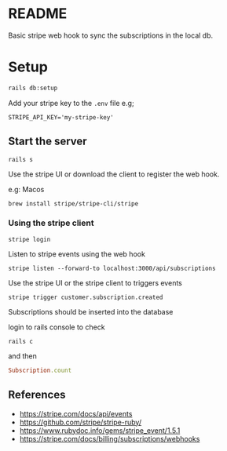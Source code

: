 # README

Basic stripe web hook to sync the subscriptions in the local db.

# Setup
```bash
rails db:setup
```

Add your stripe key to the `.env` file
e.g;
```
STRIPE_API_KEY='my-stripe-key'
```

## Start the server

```
rails s
```

Use the stripe UI or download the client to register the web hook.

e.g: Macos
```
brew install stripe/stripe-cli/stripe
```



### Using the stripe client
```
stripe login
```
Listen to stripe events using the web hook

```
stripe listen --forward-to localhost:3000/api/subscriptions
```
Use the stripe UI or the stripe client to triggers events

```
stripe trigger customer.subscription.created
```

Subscriptions should be inserted into the database

login to rails console to check

```
rails c
```
and then

```ruby
Subscription.count
```


## References
- https://stripe.com/docs/api/events
- https://github.com/stripe/stripe-ruby/
- https://www.rubydoc.info/gems/stripe_event/1.5.1
- https://stripe.com/docs/billing/subscriptions/webhooks

